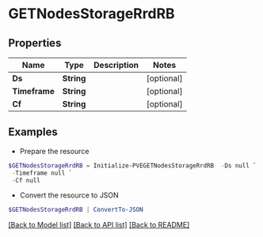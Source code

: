 # GETNodesStorageRrdRB
## Properties

Name | Type | Description | Notes
------------ | ------------- | ------------- | -------------
**Ds** | **String** |  | [optional] 
**Timeframe** | **String** |  | [optional] 
**Cf** | **String** |  | [optional] 

## Examples

- Prepare the resource
```powershell
$GETNodesStorageRrdRB = Initialize-PVEGETNodesStorageRrdRB  -Ds null `
 -Timeframe null `
 -Cf null
```

- Convert the resource to JSON
```powershell
$GETNodesStorageRrdRB | ConvertTo-JSON
```

[[Back to Model list]](../README.md#documentation-for-models) [[Back to API list]](../README.md#documentation-for-api-endpoints) [[Back to README]](../README.md)

